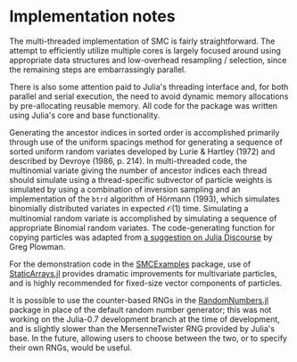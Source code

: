 # Implementation notes

The multi-threaded implementation of SMC is fairly straightforward. The attempt to efficiently utilize multiple cores is largely focused around using appropriate data structures and low-overhead resampling / selection, since the remaining steps are embarrassingly parallel.

There is also some attention paid to Julia's threading interface and, for both parallel and serial execution, the need to avoid dynamic memory allocations by pre-allocating reusable memory. All code for the package was written using Julia's core and base functionality.

Generating the ancestor indices in sorted order is accomplished primarily through use of the uniform spacings method for generating a sequence of sorted uniform random variates developed by Lurie & Hartley (1972) and described by Devroye (1986, p. 214). In multi-threaded code, the multinomial variate giving the number of ancestor indices each thread should simulate using a thread-specific subvector of particle weights is simulated by using a combination of inversion sampling and an implementation of the ```btrd``` algorithm of Hörmann (1993), which simulates binomially distributed variates in expected $\mathcal{O}(1)$ time. Simulating a multinomial random variate is accomplished by simulating a sequence of appropriate Binomial random variates. The code-generating function for copying particles was adapted from [a suggestion on Julia Discourse](https://discourse.julialang.org/t/how-to-copy-all-fields-without-changing-the-referece/945/5) by Greg Plowman.

For the demonstration code in the [SMCExamples](https://github.com/awllee/SMCExamples.jl) package, use of [StaticArrays.jl](https://github.com/JuliaArrays/StaticArrays.jl) provides dramatic improvements for multivariate particles, and is highly recommended for fixed-size vector components of particles.

It is possible to use the counter-based RNGs in the [RandomNumbers.jl](https://github.com/sunoru/RandomNumbers.jl) package in place of the default random number generator; this was not working on the Julia-0.7 development branch at the time of development, and is slightly slower than the MersenneTwister RNG provided by Julia's base. In the future, allowing users to choose between the two, or to specify their own RNGs, would be useful.
